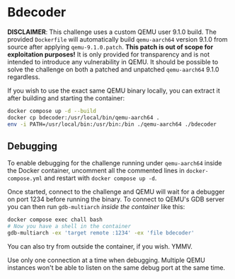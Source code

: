 # Bdecoder

**DISCLAIMER**: This challenge uses a custom QEMU user 9.1.0 build. The provided
`Dockerfile` will automatically build `qemu-aarch64` version 9.1.0 from source
after applying `qemu-9.1.0.patch`. **This patch is out of scope for exploitation
purposes!** It is only provided for transparency and is not intended to
introduce any vulnerability in QEMU. It should be possible to solve the
challenge on both a patched and unpatched `qemu-aarch64` 9.1.0 regardless.

If you wish to use the exact same QEMU binary locally, you can extract it after
building and starting the container:

```sh
docker compose up -d --build
docker cp bdecoder:/usr/local/bin/qemu-aarch64 .
env -i PATH=/usr/local/bin:/usr/bin:/bin ./qemu-aarch64 ./bdecoder
```

## Debugging

To enable debugging for the challenge running under `qemu-aarch64` inside the
Docker container, uncomment all the commented lines in `docker-compose.yml` and
restart with `docker compose up -d`.

Once started, connect to the challenge and QEMU will wait for a debugger on port
1234 before running the binary. To connect to QEMU's GDB server you can then run
`gdb-multiarch` *inside the container* like this:

```sh
docker compose exec chall bash
# Now you have a shell in the container
gdb-multiarch -ex 'target remote :1234' -ex 'file bdecoder'
```

You can also try from outside the container, if you wish. YMMV.

Use only one connection at a time when debugging. Multiple QEMU instances won't
be able to listen on the same debug port at the same time.
